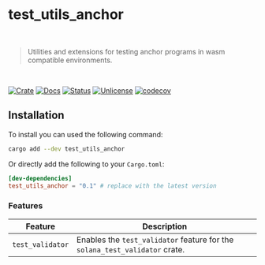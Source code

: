 # test_utils_anchor

<br />

> Utilities and extensions for testing anchor programs in wasm compatible environments.

<br />

[![Crate][crate-image]][crate-link] [![Docs][docs-image]][docs-link] [![Status][ci-status-image]][ci-status-link] [![Unlicense][unlicense-image]][unlicense-link] [![codecov][codecov-image]][codecov-link]

## Installation

To install you can used the following command:

```bash
cargo add --dev test_utils_anchor
```

Or directly add the following to your `Cargo.toml`:

```toml
[dev-dependencies]
test_utils_anchor = "0.1" # replace with the latest version
```

### Features

| Feature          | Description                                                                 |
| ---------------- | --------------------------------------------------------------------------- |
| `test_validator` | Enables the `test_validator` feature for the `solana_test_validator` crate. |

[crate-image]: https://img.shields.io/crates/v/test_utils_anchor.svg
[crate-link]: https://crates.io/crates/test_utils_anchor
[docs-image]: https://docs.rs/test_utils_anchor/badge.svg
[docs-link]: https://docs.rs/test_utils_anchor/
[ci-status-image]: https://github.com/ifiokjr/wasm_solana/workflows/ci/badge.svg
[ci-status-link]: https://github.com/ifiokjr/wasm_solana/actions?query=workflow:ci
[unlicense-image]: https://img.shields.io/badge/license-Unlicence-blue.svg
[unlicense-link]: https://opensource.org/license/unlicense
[codecov-image]: https://codecov.io/github/ifiokjr/wasm_solana/graph/badge.svg?token=87K799Q78I
[codecov-link]: https://codecov.io/github/ifiokjr/wasm_solana

<!-- Auto-update: 2025-10-14T05:45:20.563716 -->
